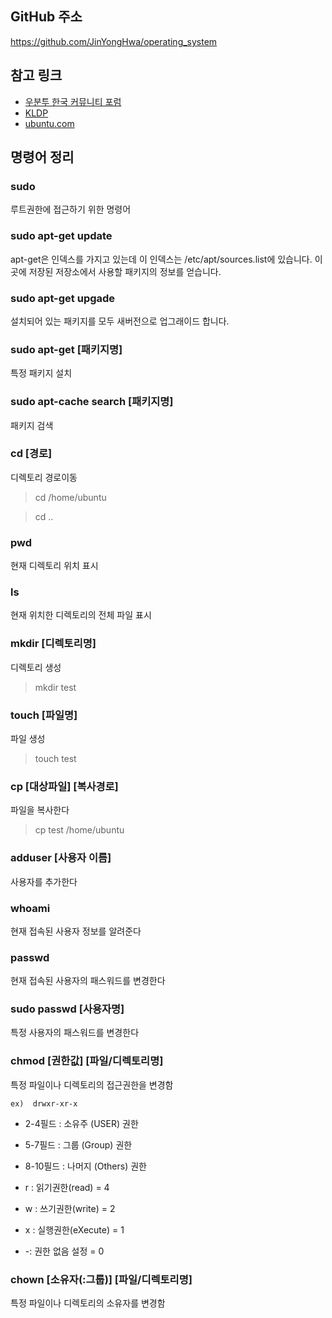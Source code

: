 ## GitHub 주소
https://github.com/JinYongHwa/operating_system


## 참고 링크
- [우분투 한국 커뮤니티 포럼](https://forum.ubuntu-kr.org/index.php)
- [KLDP](https://kldp.org/)
- [ubuntu.com](https://www.ubuntu.com/)


## 명령어 정리

### sudo 
루트권한에 접근하기 위한 명령어

### sudo apt-get update
apt-get은 인덱스를 가지고 있는데 이 인덱스는 /etc/apt/sources.list에 있습니다. 이곳에 저장된 저장소에서 사용할 패키지의 정보를 얻습니다. 
 

### sudo apt-get upgade
설치되어 있는 패키지를 모두 새버전으로 업그래이드 합니다.

### sudo apt-get [패키지명]
특정 패키지 설치

### sudo apt-cache  search [패키지명]
패키지 검색


### cd [경로]
디렉토리 경로이동
> cd /home/ubuntu

> cd ..

### pwd
현재 디렉토리 위치 표시


### ls
현재 위치한 디렉토리의 전체 파일 표시


### mkdir [디렉토리명]
디렉토리 생성
> mkdir test


### touch [파일명]
파일 생성
> touch test

### cp [대상파일] [복사경로]
파일을 복사한다
> cp test /home/ubuntu

### adduser [사용자 이름]
사용자를 추가한다

### whoami
현재 접속된 사용자 정보를 알려준다

### passwd
현재 접속된 사용자의 패스워드를 변경한다

### sudo passwd [사용자명]
특정 사용자의 패스워드를 변경한다


### chmod [권한값] [파일/디렉토리명]
특정 파일이나 디렉토리의 접근권한을 변경함

```
ex)  drwxr-xr-x
```


- 2-4필드 : 소유주 (USER) 권한
- 5-7필드 : 그룹 (Group) 권한
- 8-10필드 : 나머지 (Others) 권한

- r : 읽기권한(read) = 4
- w : 쓰기권한(write) = 2
- x : 실행권한(eXecute) = 1
- -: 권한 없음 설정 = 0

### chown [소유자(:그룹)] [파일/디렉토리명]
특정 파일이나 디렉토리의 소유자를 변경함

